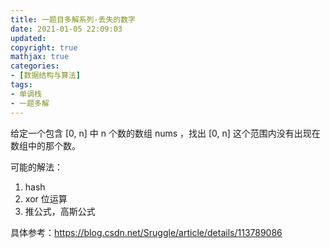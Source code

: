 ```yaml
---
title: 一题目多解系列-丢失的数字
date: 2021-01-05 22:09:03
updated:
copyright: true
mathjax: true
categories:
- [数据结构与算法]
tags: 
- 单调栈
- 一题多解
---
```


给定一个包含 [0, n] 中 n 个数的数组 nums ，找出 [0, n] 这个范围内没有出现在数组中的那个数。

可能的解法：

1. hash
2. xor 位运算
3. 推公式，高斯公式

具体参考：https://blog.csdn.net/Sruggle/article/details/113789086
